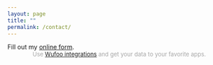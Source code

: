 ```yaml
---
layout: page
title: ""
permalink: /contact/
---
```


<div id="wufoo-z1xdlrv50ihytv0">
Fill out my <a href="https://geeksgogreen.wufoo.com/forms/z1xdlrv50ihytv0">online form</a>.
</div>
<div id="wuf-adv" style="font-family:inherit;font-size: small;color:#a7a7a7;text-align:center;display:block;">Use <a href="http://www.wufoo.com/partners/">Wufoo integrations</a> and get your data to your favorite apps.</div>
<script type="text/javascript">var z1xdlrv50ihytv0;(function(d, t) {
var s = d.createElement(t), options = {
'userName':'geeksgogreen',
'formHash':'z1xdlrv50ihytv0',
'autoResize':true,
'height':'494',
'async':true,
'host':'wufoo.com',
'header':'show',
'ssl':true};
s.src = ('https:' == d.location.protocol ? 'https://' : 'http://') + 'www.wufoo.com/scripts/embed/form.js';
s.onload = s.onreadystatechange = function() {
var rs = this.readyState; if (rs) if (rs != 'complete') if (rs != 'loaded') return;
try { z1xdlrv50ihytv0 = new WufooForm();z1xdlrv50ihytv0.initialize(options);z1xdlrv50ihytv0.display(); } catch (e) {}};
var scr = d.getElementsByTagName(t)[0], par = scr.parentNode; par.insertBefore(s, scr);
})(document, 'script');</script>
